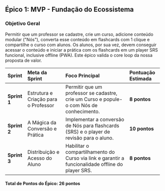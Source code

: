 ## Épico 1: MVP - Fundação do Ecossistema

### Objetivo Geral

Permitir que um professor se cadastre, crie um curso, adicione conteúdo modular ("Nós"), converta esse conteúdo em flashcards com 1 clique e compartilhe o curso com alunos. Os alunos, por sua vez, devem conseguir acessar o conteúdo e iniciar a prática com os flashcards em um player SRS funcional, inclusive offline (PWA). Este épico valida o core loop da nossa proposta de valor.

| Sprint       | Meta da Sprint                       | Foco Principal                                                                                    | Pontuação Estimada |
| :----------- | :----------------------------------- | :------------------------------------------------------------------------------------------------ | :----------------- |
| **Sprint 1** | Estrutura e Criação para o Professor | Permitir que um professor se cadastre, crie um Curso e popule-o com Nós de conhecimento.          | **8 pontos**       |
| **Sprint 2** | A Mágica da Conversão e Prática      | Implementar a conversão de Nós para flashcards (SRS) e o player de revisão para o aluno.          | **10 pontos**      |
| **Sprint 3** | Distribuição e Acesso do Aluno       | Habilitar o compartilhamento do Curso via link e garantir a funcionalidade offline do player SRS. | **8 pontos**       |

#### **Total de Pontos do Épico:** **26 pontos**
